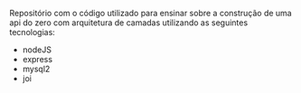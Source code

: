 Repositório com o código utilizado para ensinar sobre a construção de uma api do zero com  arquitetura de camadas utilizando as seguintes tecnologias:

- nodeJS
- express
- mysql2
- joi
